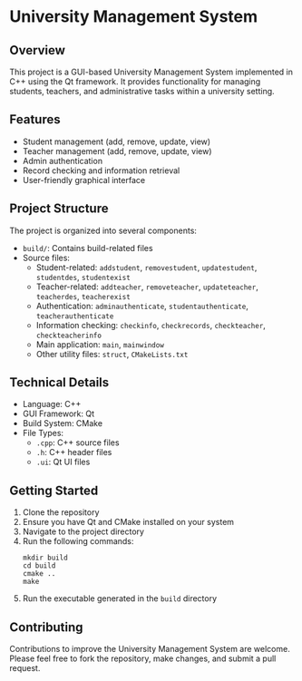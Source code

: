 # University Management System

## Overview
This project is a GUI-based University Management System implemented in C++ using the Qt framework. It provides functionality for managing students, teachers, and administrative tasks within a university setting.

## Features
- Student management (add, remove, update, view)
- Teacher management (add, remove, update, view)
- Admin authentication
- Record checking and information retrieval
- User-friendly graphical interface

## Project Structure
The project is organized into several components:
- `build/`: Contains build-related files
- Source files:
  - Student-related: `addstudent`, `removestudent`, `updatestudent`, `studentdes`, `studentexist`
  - Teacher-related: `addteacher`, `removeteacher`, `updateteacher`, `teacherdes`, `teacherexist`
  - Authentication: `adminauthenticate`, `studentauthenticate`, `teacherauthenticate`
  - Information checking: `checkinfo`, `checkrecords`, `checkteacher`, `checkteacherinfo`
  - Main application: `main`, `mainwindow`
  - Other utility files: `struct`, `CMakeLists.txt`

## Technical Details
- Language: C++
- GUI Framework: Qt
- Build System: CMake
- File Types:
  - `.cpp`: C++ source files
  - `.h`: C++ header files
  - `.ui`: Qt UI files

## Getting Started
1. Clone the repository
2. Ensure you have Qt and CMake installed on your system
3. Navigate to the project directory
4. Run the following commands:
   ```
   mkdir build
   cd build
   cmake ..
   make
   ```
5. Run the executable generated in the `build` directory

## Contributing
Contributions to improve the University Management System are welcome. Please feel free to fork the repository, make changes, and submit a pull request.

